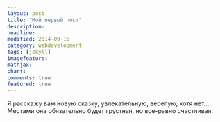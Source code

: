 ```yaml
---
layout: post
title: "Мой первый пост"
description: 
headline: 
modified: 2014-09-16
category: webdevelopment
tags: [jekyll]
imagefeature: 
mathjax: 
chart: 
comments: true
featured: true
---
```


Я расскажу вам новую сказку, увлекательную, веселую, хотя нет... Местами она обязательно будет грустная, но все-равно счастливая.